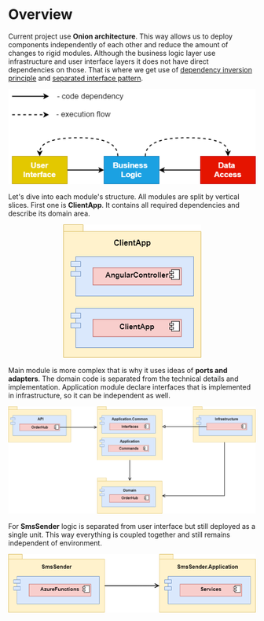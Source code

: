 # Overview

Current project use **Onion architecture**. This way allows us to deploy components independently of each other and reduce the amount of changes to rigid modules. Although the business logic layer use infrastructure and user interface layers it does not have direct dependencies on those. That is where we get use of [dependency inversion principle](https://en.wikipedia.org/wiki/Dependency_inversion_principle) and [separated interface pattern](https://martinfowler.com/eaaCatalog/separatedInterface.html).

<p align="center">
    <img alt="Module dependencies" src="https://raw.githubusercontent.com/iamprovidence/PostOffice/develop/docs/images/module-dependencies.png" />
</p>

Let's dive into each module's structure. All modules are split by vertical slices. First one is **ClientApp**. It contains all required dependencies and describe its domain area.

<p align="center">
    <img alt="ClientApp Component diagram" src="https://raw.githubusercontent.com/iamprovidence/PostOffice/develop/docs/images/client-app-component-diagram.png" />
</p>

Main module is more complex that is why it uses ideas of **ports and adapters**. The domain code is separated from the technical details and implementation. Application module declare interfaces that is implemented in infrastructure, so it can be independent as well.

<p align="center">
    <img alt="Application component diagram" src="https://raw.githubusercontent.com/iamprovidence/PostOffice/develop/docs/images/application-component-diagram.png" />
</p>

For **SmsSender** logic is separated from user interface but still deployed as a single unit. This way everything is coupled together and still remains independent of environment.

<p align="center">
    <img alt="SmsSender component diagram" src="https://raw.githubusercontent.com/iamprovidence/PostOffice/develop/docs/images/sms-sender-component-diagram.png" />
</p>

